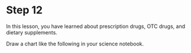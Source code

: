# Step 12

In this lesson, you have learned about prescription drugs, OTC drugs, and dietary supplements. 

Draw a chart like the following in your science notebook. 